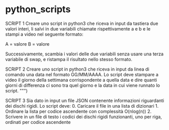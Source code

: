 # python_scripts
SCRIPT 1
Creare uno script in python3 che riceva in input
da tastiera due valori interi, li salvi in due variabili chiamate
rispettivamente a e b e le stampi a video nel seguente formato:

A = valore
B = valore

Successivamente, scambia i valori delle due variabili senza usare
una terza variabile di swap, e ristampa il risultato nello stesso formato.


SCRIPT 2
Creare uno script in python3 che riceva in input da linea di comando
una data nel formato GG/MM/AAAA.
Lo script deve stampare a video il giorno della settimana corrispondente
a quella data e dire quanti giorni di differenza ci sono tra quel
giorno e la data in cui viene runnato lo script.
""")


SCRIPT 3
Sia dato in input un file JSON contenente informazioni riguardanti dei dischi rigidi.
Lo script deve:
    0. Caricare il file in una lista di dizionari
    1. Ordinare la lista per codice ascendente con complessità O(nlog(n))
    2. Scrivere in un file di testo i codici dei dischi rigidi funzionanti, uno per riga, ordinati per codice ascendente



